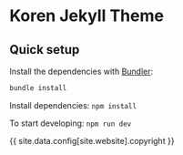 # Koren Jekyll Theme

## Quick setup
Install the dependencies with [Bundler](http://bundler.io/):

```bash
bundle install
```

Install dependencies:
`npm install`

To start developing: 
`npm run dev`


{{ site.data.config[site.website].copyright }}
